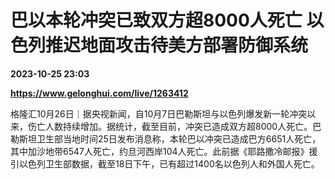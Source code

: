 # 巴以本轮冲突已致双方超8000人死亡 以色列推迟地面攻击待美方部署防御系统

**2023-10-25 23:03**

**https://www.gelonghui.com/live/1263412**

格隆汇10月26日｜据央视新闻，自10月7日巴勒斯坦与以色列爆发新一轮冲突以来，伤亡人数持续增加。据统计，截至目前，冲突已造成双方超8000人死亡。巴勒斯坦卫生部当地时间25日发布消息称，本轮巴以冲突已造成巴方6651人死亡，其中加沙地带6547人死亡，约旦河西岸104人死亡。此前据《耶路撒冷邮报》援引以色列卫生部数据，截至18日下午，已有超过1400名以色列人和外国人死亡。
